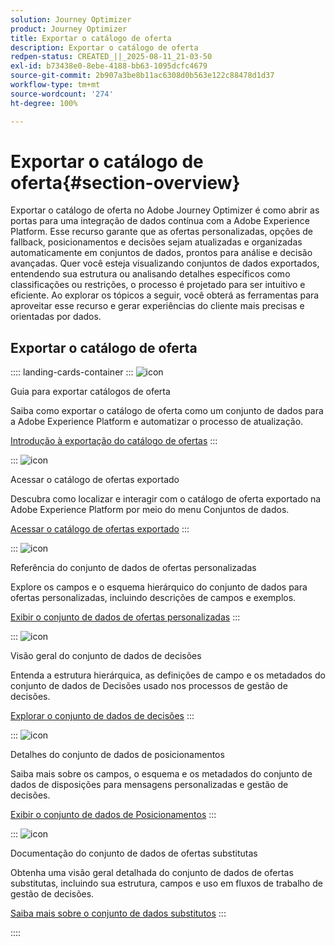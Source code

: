 ```yaml
---
solution: Journey Optimizer
product: Journey Optimizer
title: Exportar o catálogo de oferta
description: Exportar o catálogo de oferta
redpen-status: CREATED_||_2025-08-11_21-03-50
exl-id: b73438e0-8ebe-4188-bb63-1095dcfc4679
source-git-commit: 2b907a3be8b11ac6308d0b563e122c88478d1d37
workflow-type: tm+mt
source-wordcount: '274'
ht-degree: 100%

---
```


# Exportar o catálogo de oferta{#section-overview}

Exportar o catálogo de oferta no Adobe Journey Optimizer é como abrir as portas para uma integração de dados contínua com a Adobe Experience Platform. Esse recurso garante que as ofertas personalizadas, opções de fallback, posicionamentos e decisões sejam atualizadas e organizadas automaticamente em conjuntos de dados, prontos para análise e decisão avançadas. Quer você esteja visualizando conjuntos de dados exportados, entendendo sua estrutura ou analisando detalhes específicos como classificações ou restrições, o processo é projetado para ser intuitivo e eficiente. Ao explorar os tópicos a seguir, você obterá as ferramentas para aproveitar esse recurso e gerar experiências do cliente mais precisas e orientadas por dados.

## Exportar o catálogo de oferta

:::: landing-cards-container
:::
![icon](https://cdn.experienceleague.adobe.com/icons/circle-play.svg)

Guia para exportar catálogos de oferta

Saiba como exportar o catálogo de oferta como um conjunto de dados para a Adobe Experience Platform e automatizar o processo de atualização.

[Introdução à exportação do catálogo de ofertas](../using/offers/export-catalog/get-started-export.md)
:::

:::
![icon](https://cdn.experienceleague.adobe.com/icons/list-check.svg)

Acessar o catálogo de ofertas exportado

Descubra como localizar e interagir com o catálogo de oferta exportado na Adobe Experience Platform por meio do menu Conjuntos de dados.

[Acessar o catálogo de ofertas exportado](../using/offers/export-catalog/access-dataset.md)
:::

:::
![icon](https://cdn.experienceleague.adobe.com/icons/code-branch.svg)

Referência do conjunto de dados de ofertas personalizadas

Explore os campos e o esquema hierárquico do conjunto de dados para ofertas personalizadas, incluindo descrições de campos e exemplos.

[Exibir o conjunto de dados de ofertas personalizadas](../using/offers/export-catalog/export-offers.md)
:::

:::
![icon](https://cdn.experienceleague.adobe.com/icons/code-branch.svg)

Visão geral do conjunto de dados de decisões

Entenda a estrutura hierárquica, as definições de campo e os metadados do conjunto de dados de Decisões usado nos processos de gestão de decisões.

[Explorar o conjunto de dados de decisões](../using/offers/export-catalog/export-decisions.md)
:::

:::
![icon](https://cdn.experienceleague.adobe.com/icons/puzzle-piece.svg)

Detalhes do conjunto de dados de posicionamentos

Saiba mais sobre os campos, o esquema e os metadados do conjunto de dados de disposições para mensagens personalizadas e gestão de decisões.

[Exibir o conjunto de dados de Posicionamentos](../using/offers/export-catalog/export-placements.md)
:::

:::
![icon](https://cdn.experienceleague.adobe.com/icons/puzzle-piece.svg)

Documentação do conjunto de dados de ofertas substitutas

Obtenha uma visão geral detalhada do conjunto de dados de ofertas substitutas, incluindo sua estrutura, campos e uso em fluxos de trabalho de gestão de decisões.

[Saiba mais sobre o conjunto de dados substitutos](../using/offers/export-catalog/export-fallback.md)
:::

::::

